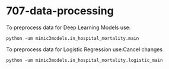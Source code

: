 # 707-data-processing

To preprocess data for Deep Learning Models use: 

``` python -um mimic3models.in_hospital_mortality.main ```

To preprocess data for Logistic Regression use:Cancel changes

```python -um mimic3models.in_hospital_mortality.logistic_main```
